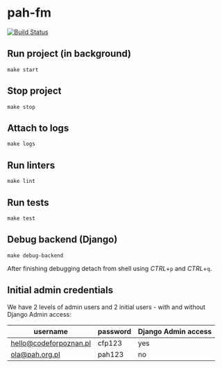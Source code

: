 # pah-fm

[![Build Status](https://travis-ci.com/CodeForPoznan/pah-fm.svg?branch=master)](https://travis-ci.com/CodeForPoznan/pah-fm)

## Run project (in background)

```
make start
```

## Stop project
```
make stop
```

## Attach to logs
```
make logs
```

## Run linters
```
make lint
```

## Run tests
```
make test
```

## Debug backend (Django)
```
make debug-backend
```
After finishing debugging detach from shell using *CTRL*+`p` and *CTRL*+`q`.

## Initial admin credentials
We have 2 levels of admin users and 2 initial users - with and without Django Admin access:

username               | password | Django Admin access
---------------------- | -------- | -------------------
hello@codeforpoznan.pl | cfp123   | yes
ola@pah.org.pl         | pah123   | no
